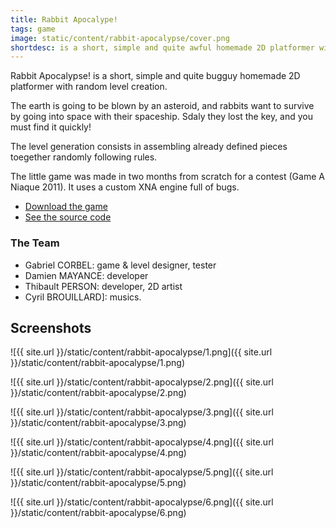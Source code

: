 ```yaml
---
title: Rabbit Apocalype!
tags: game
image: static/content/rabbit-apocalypse/cover.png
shortdesc: is a short, simple and quite awful homemade 2D platformer with random level creation
---
```


Rabbit Apocalypse! is a short, simple and quite bugguy homemade 2D platformer with random level creation.

The earth is going to be blown by an asteroid, and rabbits want to survive by going into space with their spaceship.
Sdaly they lost the key, and you must find it quickly!

The level generation consists in assembling already defined pieces toegether randomly following rules.

The little game was made in two months from scratch for a contest (Game A Niaque 2011). It uses a custom XNA engine full of bugs.

- [Download the game](https://team-monique.itch.io/rabbit-apocalypse)
- [See the source code](https://github.com/Valryon/Rabbit-Apocalypse)

### The Team

- Gabriel CORBEL: game & level designer, tester
- Damien MAYANCE: developer
- Thibault PERSON: developer, 2D artist
- Cyril BROUILLARD]: musics.

## Screenshots

![{{ site.url }}/static/content/rabbit-apocalypse/1.png]({{ site.url }}/static/content/rabbit-apocalypse/1.png)

![{{ site.url }}/static/content/rabbit-apocalypse/2.png]({{ site.url }}/static/content/rabbit-apocalypse/2.png)

![{{ site.url }}/static/content/rabbit-apocalypse/3.png]({{ site.url }}/static/content/rabbit-apocalypse/3.png)

![{{ site.url }}/static/content/rabbit-apocalypse/4.png]({{ site.url }}/static/content/rabbit-apocalypse/4.png)

![{{ site.url }}/static/content/rabbit-apocalypse/5.png]({{ site.url }}/static/content/rabbit-apocalypse/5.png)

![{{ site.url }}/static/content/rabbit-apocalypse/6.png]({{ site.url }}/static/content/rabbit-apocalypse/6.png)
